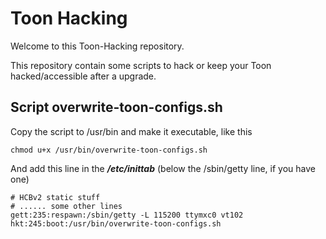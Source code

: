 # Toon Hacking

Welcome to this Toon-Hacking repository.



This repository contain some scripts to hack or keep your Toon hacked/accessible after a upgrade.

## Script overwrite-toon-configs.sh

Copy the script to /usr/bin and make it executable, like this

    chmod u+x /usr/bin/overwrite-toon-configs.sh

And add this line in  the ***/etc/inittab***
(below  the /sbin/getty line, if you have one)

    # HCBv2 static stuff
    # ...... some other lines
    gett:235:respawn:/sbin/getty -L 115200 ttymxc0 vt102
    hkt:245:boot:/usr/bin/overwrite-toon-configs.sh
